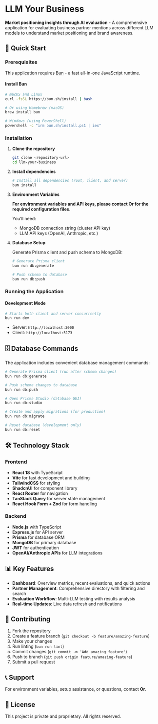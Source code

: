 # LLM Your Business

**Market positioning insights through AI evaluation** - A comprehensive application for evaluating business partner mentions across different LLM models to understand market positioning and brand awareness.

## 🚀 Quick Start

### Prerequisites

This application requires [Bun](https://bun.com) - a fast all-in-one JavaScript runtime.

#### Install Bun

```bash
# macOS and Linux
curl -fsSL https://bun.sh/install | bash

# Or using Homebrew (macOS)
brew install bun

# Windows (using PowerShell)
powershell -c "irm bun.sh/install.ps1 | iex"
```

### Installation

1. **Clone the repository**

   ```bash
   git clone <repository-url>
   cd llm-your-business
   ```

2. **Install dependencies**

   ```bash
   # Install all dependencies (root, client, and server)
   bun install
   ```

3. **Environment Variables**

   **For environment variables and API keys, please contact Or for the required configuration files.**

   You'll need:
   - MongoDB connection string (cluster API key)
   - LLM API keys (OpenAI, Anthropic, etc.)

4. **Database Setup**

   Generate Prisma client and push schema to MongoDB:

   ```bash
   # Generate Prisma client
   bun run db:generate

   # Push schema to database
   bun run db:push
   ```

### Running the Application

#### Development Mode

```bash
# Starts both client and server concurrently
bun run dev
```

- Server: `http://localhost:3000`
- Client: `http://localhost:5173`

## 🗄️ Database Commands

The application includes convenient database management commands:

```bash
# Generate Prisma client (run after schema changes)
bun run db:generate

# Push schema changes to database
bun run db:push

# Open Prisma Studio (database GUI)
bun run db:studio

# Create and apply migrations (for production)
bun run db:migrate

# Reset database (development only)
bun run db:reset
```

## 🛠 Technology Stack

### Frontend

- **React 18** with TypeScript
- **Vite** for fast development and building
- **TailwindCSS** for styling
- **ShadcnUI** for component library
- **React Router** for navigation
- **TanStack Query** for server state management
- **React Hook Form + Zod** for form handling

### Backend

- **Node.js** with TypeScript
- **Express.js** for API server
- **Prisma** for database ORM
- **MongoDB** for primary database
- **JWT** for authentication
- **OpenAI/Anthropic APIs** for LLM integrations

## 📊 Key Features

- **Dashboard**: Overview metrics, recent evaluations, and quick actions
- **Partner Management**: Comprehensive directory with filtering and search
- **Evaluation Workflow**: Multi-LLM testing with results analysis
- **Real-time Updates**: Live data refresh and notifications

## 🤝 Contributing

1. Fork the repository
2. Create a feature branch (`git checkout -b feature/amazing-feature`)
3. Make your changes
4. Run linting (`bun run lint`)
5. Commit changes (`git commit -m 'Add amazing feature'`)
6. Push to branch (`git push origin feature/amazing-feature`)
7. Submit a pull request

## 📞 Support

For environment variables, setup assistance, or questions, contact **Or**.

## 📄 License

This project is private and proprietary. All rights reserved.

